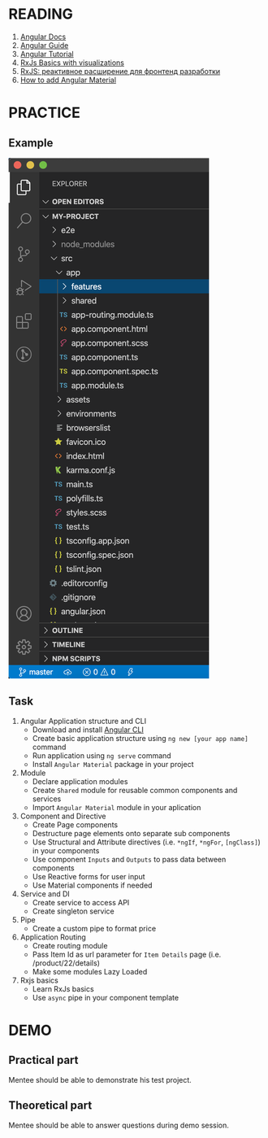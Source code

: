 # READING

1. [Angular Docs](https://angular.io/guide/setup-local)
2. [Angular Guide](https://metanit.com/web/angular2/1.1.php)
3. [Angular Tutorial](https://angular.io/tutorial)
4. [RxJs Basics with visualizations](https://rxjs-dev.firebaseapp.com/guide/overview)
5. [RxJS: реактивное расширение для фронтенд разработки](https://habr.com/ru/company/jugru/blog/302284/)
6. [How to add Angular Material](https://material.angular.io/guide/getting-started)

# PRACTICE
## Example

![Angular-hierarchy](media/hierarchy.png "hierarchy")

## Task

1. Angular Application structure and CLI
    * Download and install [Angular CLI](https://cli.angular.io)
    * Create basic application structure using `ng new [your app name]` command
    * Run application using `ng serve` command
    * Install `Angular Material` package in your project
2. Module
    * Declare application modules
    * Create `Shared` module for reusable common components and services
    * Import `Angular Material` module in your aplication
3. Component and Directive
    * Create Page components
    * Destructure page elements onto separate sub components
    * Use Structural and Attribute directives (i.e. `*ngIf`, `*ngFor`, `[ngClass]`) in your components
    * Use component `Inputs` and `Outputs` to pass data between components
    * Use Reactive forms for user input
    * Use Material components if needed
4. Service and DI
    * Create service to access API
    * Create singleton service
5. Pipe
    * Create a custom pipe to format price
6. Application Routing
    * Create routing module
    * Pass Item Id as url parameter for `Item Details` page (i.e. /product/22/details)
    * Make some modules Lazy Loaded
7. Rxjs basics
    * Learn RxJs basics
    * Use `async` pipe in your component template

# DEMO
## Practical part

Mentee should be able to demonstrate his test project.

## Theoretical part

Mentee should be able to answer questions during demo session.